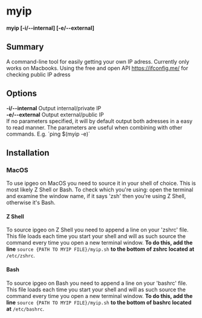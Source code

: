 # myip
**myip [-i/--internal] [-e/--external]**

## Summary
A command-line tool for easily getting your own IP adress. Currently only works on Macbooks.
Using the free and open API https://ifconfig.me/ for checking public IP adress <br />

## Options
**-i/--internal** Output internal/private IP <br />
**-e/--external** Output external/public IP <br />
If no parameters specified, it will by default output both adresses in a easy to read manner. The parameters are useful when combining with other commands. E.g. ´ping $(myip -e)´


## Installation
### MacOS
To use ipgeo on MacOS you need to source it in your shell of choice. This is most likely Z Shell or Bash. To check which you're using: open the terminal and examine the window name, if it says 'zsh' then you're using Z Shell, otherwise it's Bash.
#### Z Shell
To source ipgeo on Z Shell you need to append a line on your 'zshrc' file. This file loads each time you start your shell and will as such source the command every time you open a new terminal window. **To do this, add the line** `source {PATH TO MYIP FILE}/myip.sh` **to the bottom of zshrc located at** `/etc/zshrc`.

#### Bash
To source ipgeo on Bash you need to append a line on your 'bashrc' file. This file loads each time you start your shell and will as such source the command every time you open a new terminal window. **To do this, add the line** `source {PATH TO MYIP FILE}/myip.sh` **to the bottom of bashrc located at** `/etc/bashrc`.
